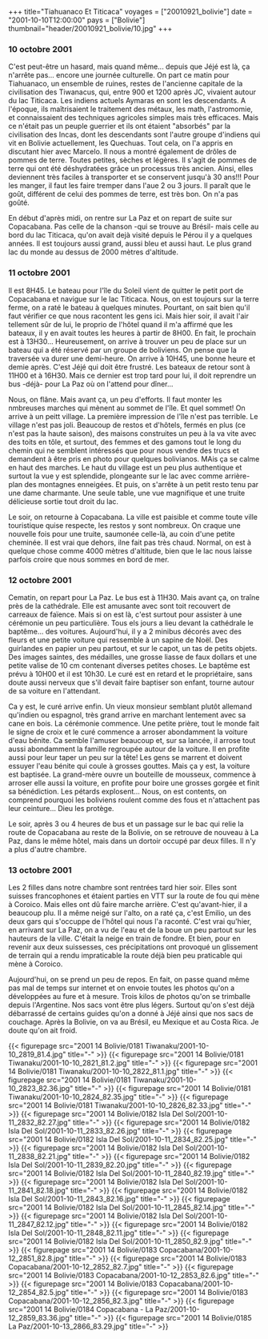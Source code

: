 +++
title="Tiahuanaco Et Titicaca"
voyages = ["20010921_bolivie"]
date = "2001-10-10T12:00:00"
pays = ["Bolivie"]
thumbnail="header/20010921_bolivie/10.jpg"
+++
### 10 octobre 2001

C'est peut-être un hasard, mais quand même... depuis que Jéjé est là, ça n'arrête 
pas... encore une journée culturelle. On part ce matin pour Tiahuanaco, un ensemble 
de ruines, restes de l'ancienne capitale de la civilisation des Tiwanacus, qui, 
entre 900 et 1200 après JC, vivaient autour du lac Titicaca. Les indiens actuels 
Aymaras en sont les descendants. A l'époque, ils maîtrisaient le traitement 
des métaux, les math, l'astromomie, et connaissaient des techniques agricoles 
simples mais très efficaces. Mais ce n'était pas un peuple guerrier et ils ont 
étaient "absorbés" par la civilisation des Incas, dont les descendants sont 
l'autre groupe d'indiens qui vit en Bolivie actuellement, les Quechuas. Tout 
cela, on l'a appris en discutant hier avec Marcelo. Il nous a montré également 
de drôles de pommes de terre. Toutes petites, sèches et légères. Il s'agit de 
pommes de terre qui ont été déshydratées grâce un processus très ancien. Ainsi, 
elles deviennent très faciles à transporter et se conservent jusqu'à 30 ans!!! 
Pour les manger, il faut les faire tremper dans l'aue 2 ou 3 jours. Il paraît 
que le goût, différent de celui des pommes de terre, est très bon. On n'a pas 
goûté.

En début d'après midi, on rentre sur La Paz et on repart de suite sur Copacabana. 
Pas celle de la chanson -qui se trouve au Brésil- mais celle au bord du lac 
Titicaca, qu'on avait dejà visité depuis le Pérou il y a quelques années. Il 
est toujours aussi grand, aussi bleu et aussi haut. Le plus grand lac du monde 
au dessus de 2000 mètres d'altitude. 

### 11 octobre 2001

Il est 8H45. Le bateau pour l'île du Soleil vient de quitter le petit port 
de Copacabana et navigue sur le lac Titicaca. Nous, on est toujours sur la terre 
ferme, on a raté le bateau à quelques minutes. Pourtant, on sait bien qu'il 
faut vérifier ce que nous racontent les gens ici. Mais hier soir, il avait l'air 
tellement sûr de lui, le proprio de l'hôtel quand il m'a affirmé que les bateaux, 
il y en avait toutes les heures à partir de 8H00. En fait, le prochain est à 
13H30... Heureusement, on arrive à trouver un peu de place sur un bateau qui 
a été réservé par un groupe de boliviens. On pense que la traversée va durer 
une demi-heure. On arrive à 10H45, une bonne heure et demie après. C'est Jéjé 
qui doit être frustré. Les bateaux de retour sont à 11H00 et à 16H30. Mais ce 
dernier est trop tard pour lui, il doit reprendre un bus -déjà- pour La Paz 
où on l'attend pour dîner...

Nous, on flâne. Mais avant ça, un peu d'efforts. Il faut monter les nmbreuses 
marches qui mènent au sommet de l'île. Et quel sommet! On arrive à un peitt 
village. La première impression de l'île n'est pas terrible. Le village n'est 
pas joli. Beaucoup de restos et d'hôtels, fermés en plus (ce n'est pas la haute 
saison), des maisons construites un peu à la va vite avec des toits en tôle, 
et surtout, des femmes et des gamons tout le long du chemin qui ne semblent 
intéressés que pour nous vendre des trucs et demandent à être pris en photo 
pour quelques bolivianos. MAis ça se calme en haut des marches. Le haut du village 
est un peu plus authentique et surtout la vue y est splendide, plongeante sur 
le lac avec comme arrière-plan des montagnes enneigées. Et puis, on s'arrête 
à un petit resto tenu par une dame charmante. Une seule table, une vue magnifique 
et une truite délicieuse sortie tout droit du lac. 

Le soir, on retourne à Copacabana. La ville est paisible et comme toute ville 
touristique quise respecte, les restos y sont nombreux. On craque une nouvelle 
fois pour une truite, saumonée celle-là, au coin d'une petite cheminée. Il est 
vrai que dehors, ilne fait pas très chaud. Normal, on est à quelque chose comme 
4000 mètres d'altitude, bien que le lac nous laisse parfois croire que nous 
sommes en bord de mer.

### 12 octobre 2001

Cematin, on repart pour La Paz. Le bus est à 11H30. Mais avant ça, on traîne 
près de la cathédrale. Elle est amusante avec sont toit recouvert de carreaux 
de faïence. Mais si on est là, c'est surtout pour assister à une cérémonie un 
peu particulière. Tous els jours a lieu devant la cathédrale le baptême... des 
voitures. Aujourd'hui, il y a 2 minibus décorés avec des fleurs et une petite 
voiture qui ressemble à un sapine de Noël. Des guirlandes en papier un peu partout, 
et sur le capot, un tas de petits objets. Des images saintes, des médailles, 
une grosse liasse de faux dollars et une petite valise de 10 cm contenant diverses 
petites choses. Le baptême est prévu à 10H00 et il est 10h30. Le curé est en 
retard et le propriétaire, sans doute aussi nerveux que s'il devait faire baptiser 
son enfant, tourne autour de sa voiture en l'attendant.

Ca y est, le curé arrive enfin. Un vieux monsieur semblant plutôt allemand 
qu'indien ou espagnol, très grand arrive en marchant lentement avec sa cane 
en bois. La cérémonie commence. Une petite prière, tout le monde fait le signe 
de croix et le curé commence a arroser abondamment la voiture d'eau bénite. 
Ca semble l'amuser beaucoup et, sur sa lancée, il arrose tout aussi abondamment 
la famille regroupée autour de la voiture. Il en profite aussi pour leur taper 
un peu sur la tête! Les gens se marrent et doivent essuyer l'eau bénite qui 
coule à grosses gouttes. Mais ça y est, la voiture est baptisée. La grand-mère 
ouvre un bouteille de mousseux, commence à arroser elle aussi la voiture, en 
profite pour boire une grosses gorgée et finit sa bénédiction. Les pétards explosent... 
Nous, on est contents, on comprend pourquoi les boliviens roulent comme des 
fous et n'attachent pas leur ceinture... Dieu les protège. 

Le soir, après 3 ou 4 heures de bus et un passage sur le bac qui relie la route 
de Copacabana au reste de la Bolivie, on se retrouve de nouveau à La Paz, dans 
le même hôtel, mais dans un dortoir occupé par deux filles. Il n'y a plus d'autre 
chambre. 

### 13 octobre 2001

Les 2 filles dans notre chambre sont rentrées tard hier soir. Elles sont suisses 
francophones et étaient parties en VTT sur la route de fou qui mène à Coroico. 
Mais elles ont dû faire marche arrière. C'est qu'avant-hier, il a beaucoup plu. 
Il a même neigé sur l'alto, on a raté ça, c'est Emilio, un des deux gars qui 
s'occuppe de l'hôtel qui nous l'a raconté. C'est vrai qu'hier, en arrivant sur 
La Paz, on a vu de l'eau et de la boue un peu partout sur les hauteurs de la 
ville. C'était la neige en train de fondre. Et bien, pour en revenir aux deux 
suissesses, ces précipitations ont provoqué un glissement de terrain qui a rendu 
impraticable la route déjà bien peu praticable qui mène à Coroico. 

Aujourd'hui, on se prend un peu de repos. En fait, on passe quand même pas 
mal de temps sur internet et on envoie toutes les photos qu'on a développées 
au fure et à mesure. Trois kilos de photos qu'on se trimballe depuis l'Argentine. 
Nos sacs vont être plus légers. Surtout qu'on s'est déjà débarrassé de certains 
guides qu'on a donné à Jéjé ainsi que nos sacs de couchage. Après la Bolivie, 
on va au Brésil, eu Mexique et au Costa Rica. Je doute qu'on ait froid.


{{< figurepage src="2001 14 Bolivie/0181 Tiwanaku/2001-10-10_2819_81.4.jpg" title="-"  >}}
{{< figurepage src="2001 14 Bolivie/0181 Tiwanaku/2001-10-10_2821_81.2.jpg" title="-"  >}}
{{< figurepage src="2001 14 Bolivie/0181 Tiwanaku/2001-10-10_2822_81.1.jpg" title="-"  >}}
{{< figurepage src="2001 14 Bolivie/0181 Tiwanaku/2001-10-10_2823_82.36.jpg" title="-"  >}}
{{< figurepage src="2001 14 Bolivie/0181 Tiwanaku/2001-10-10_2824_82.35.jpg" title="-"  >}}
{{< figurepage src="2001 14 Bolivie/0181 Tiwanaku/2001-10-10_2826_82.33.jpg" title="-"  >}}
{{< figurepage src="2001 14 Bolivie/0182 Isla Del Sol/2001-10-11_2832_82.27.jpg" title="-"  >}}
{{< figurepage src="2001 14 Bolivie/0182 Isla Del Sol/2001-10-11_2833_82.26.jpg" title="-"  >}}
{{< figurepage src="2001 14 Bolivie/0182 Isla Del Sol/2001-10-11_2834_82.25.jpg" title="-"  >}}
{{< figurepage src="2001 14 Bolivie/0182 Isla Del Sol/2001-10-11_2838_82.21.jpg" title="-"  >}}
{{< figurepage src="2001 14 Bolivie/0182 Isla Del Sol/2001-10-11_2839_82.20.jpg" title="-"  >}}
{{< figurepage src="2001 14 Bolivie/0182 Isla Del Sol/2001-10-11_2840_82.19.jpg" title="-"  >}}
{{< figurepage src="2001 14 Bolivie/0182 Isla Del Sol/2001-10-11_2841_82.18.jpg" title="-"  >}}
{{< figurepage src="2001 14 Bolivie/0182 Isla Del Sol/2001-10-11_2843_82.16.jpg" title="-"  >}}
{{< figurepage src="2001 14 Bolivie/0182 Isla Del Sol/2001-10-11_2845_82.14.jpg" title="-"  >}}
{{< figurepage src="2001 14 Bolivie/0182 Isla Del Sol/2001-10-11_2847_82.12.jpg" title="-"  >}}
{{< figurepage src="2001 14 Bolivie/0182 Isla Del Sol/2001-10-11_2848_82.11.jpg" title="-"  >}}
{{< figurepage src="2001 14 Bolivie/0182 Isla Del Sol/2001-10-11_2850_82.9.jpg" title="-"  >}}
{{< figurepage src="2001 14 Bolivie/0183 Copacabana/2001-10-12_2851_82.8.jpg" title="-"  >}}
{{< figurepage src="2001 14 Bolivie/0183 Copacabana/2001-10-12_2852_82.7.jpg" title="-"  >}}
{{< figurepage src="2001 14 Bolivie/0183 Copacabana/2001-10-12_2853_82.6.jpg" title="-"  >}}
{{< figurepage src="2001 14 Bolivie/0183 Copacabana/2001-10-12_2854_82.5.jpg" title="-"  >}}
{{< figurepage src="2001 14 Bolivie/0183 Copacabana/2001-10-12_2856_82.3.jpg" title="-"  >}}
{{< figurepage src="2001 14 Bolivie/0184 Copacabana - La Paz/2001-10-12_2859_83.36.jpg" title="-"  >}}
{{< figurepage src="2001 14 Bolivie/0185 La Paz/2001-10-13_2866_83.29.jpg" title="-"  >}}


